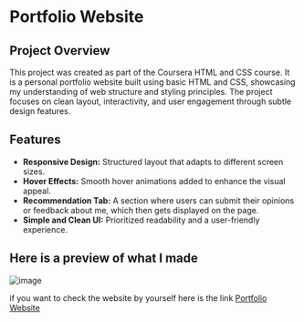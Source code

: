 # Portfolio Website 

## Project Overview
This project was created as part of the Coursera HTML and CSS course. It is a personal portfolio website built using basic HTML and CSS, showcasing my understanding of web structure and styling principles. The project focuses on clean layout, interactivity, and user engagement through subtle design features.

## Features
- **Responsive Design:** Structured layout that adapts to different screen sizes.
- **Hover Effects:** Smooth hover animations added to enhance the visual appeal.
- **Recommendation Tab:** A section where users can submit their opinions or feedback about me, which then gets displayed on the page.
- **Simple and Clean UI:** Prioritized readability and a user-friendly experience.

## Here is a preview of what I made

![image](https://github.com/user-attachments/assets/cdb8be51-fa81-4250-86dc-86ef9ea6d940)

if you want to check the website by yourself here is the link
[Portfolio Website](https://samamakarim092.github.io/my-portfolio-project/)
